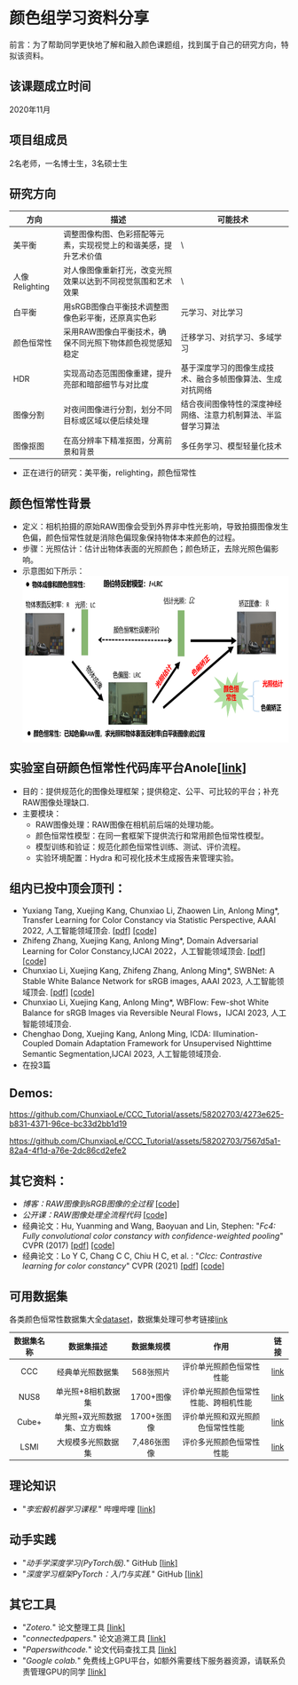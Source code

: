# 颜色组学习资料分享


前言：为了帮助同学更快地了解和融入颜色课题组，找到属于自己的研究方向，特拟该资料。

## 该课题成立时间

2020年11月

## 项目组成员

2名老师，一名博士生，3名硕士生

## 研究方向

| 方向 | 描述 | 可能技术 |
| ---- | ---- | ---- |
| 美平衡 | 调整图像构图、色彩搭配等元素，实现视觉上的和谐美感，提升艺术价值 | \ |
| 人像Relighting | 对人像图像重新打光，改变光照效果以达到不同视觉氛围和艺术效果 | \ |
| 白平衡 | 用sRGB图像白平衡技术调整图像色彩平衡，还原真实色彩 | 元学习、对比学习 |
| 颜色恒常性 | 采用RAW图像白平衡技术，确保不同光照下物体颜色视觉感知稳定 | 迁移学习、对抗学习、多域学习 |
| HDR | 实现高动态范围图像重建，提升亮部和暗部细节与对比度 | 基于深度学习的图像生成技术、融合多帧图像算法、生成对抗网络 |
| 图像分割 | 对夜间图像进行分割，划分不同目标或区域以便后续处理 | 结合夜间图像特性的深度神经网络、注意力机制算法、半监督学习算法 |
| 图像抠图 | 在高分辨率下精准抠图，分离前景和背景 | 多任务学习、模型轻量化技术 |

- 正在进行的研究：美平衡，relighting，颜色恒常性

## 颜色恒常性背景
+ 定义：相机拍摄的原始RAW图像会受到外界非中性光影响，导致拍摄图像发生色偏，颜色恒常性就是消除色偏现象保持物体本来颜色的过程。
+ 步骤：光照估计：估计出物体表面的光照颜色；颜色矫正，去除光照色偏影响。
+ 示意图如下所示：<img src="https://github.com/ChunxiaoLe/CCC/blob/main/%E9%A2%9C%E8%89%B2%E6%81%92%E5%B8%B8%E6%80%A7%E8%83%8C%E6%99%AF.png" width = "550" height = "300" alt="" align=center />

## 实验室自研颜色恒常性代码库平台Anole[[link]](https://github.com/YuxiangTang/Anole)
+ 目的：提供规范化的图像处理框架；提供稳定、公平、可比较的平台；补充RAW图像处理缺口.
+ 主要模块：
  + RAW图像处理：RAW图像在相机前后端的处理功能。
  + 颜色恒常性模型：在同一套框架下提供流行和常用颜色恒常性模型。
  + 模型训练和验证：规范化颜色恒常性训练、测试、评价流程。
  + 实验环境配置：Hydra 和可视化技术生成报告来管理实验。

## 组内已投中顶会顶刊：
+ Yuxiang Tang, Xuejing Kang, Chunxiao Li, Zhaowen Lin, Anlong Ming*, Transfer Learning for Color Constancy via Statistic Perspective, AAAI 2022, 人工智能领域顶会. [[pdf]](https://ojs.aaai.org/index.php/AAAI/article/download/20135/19894)  [[code]](https://github.com/YuxiangTang/TLCC)
+ Zhifeng Zhang, Xuejing Kang, Anlong Ming*, Domain Adversarial Learning for Color Constancy,IJCAI 2022，人工智能领域顶会.  [[pdf]](https://www.ijcai.org/proceedings/2022/0236.pdf)  [[code]](https://github.com/Zhi-Feng-Zhang/DALCC)
+ Chunxiao Li, Xuejing Kang, Zhifeng Zhang, Anlong Ming*, SWBNet: A Stable White Balance Network for sRGB images, AAAI 2023, 人工智能领域顶会. [[pdf]](https://github.com/ChunxiaoLe/SWBNet/blob/master/paper/9786.ChunxiaoLi.pdf) [[code]](https://github.com/ChunxiaoLe/SWBNet)
+ Chunxiao Li, Xuejing Kang, Anlong Ming*, WBFlow: Few-shot White Balance for sRGB Images via Reversible Neural Flows，IJCAI 2023, 人工智能领域顶会.
+ Chenghao Dong, Xuejing Kang, Anlong Ming, ICDA: Illumination-Coupled Domain Adaptation Framework for Unsupervised Nighttime Semantic Segmentation,IJCAI 2023, 人工智能领域顶会.
+ 在投3篇

## Demos:

https://github.com/ChunxiaoLe/CCC_Tutorial/assets/58202703/4273e625-b831-4371-96ce-bc33d2bb1d19






https://github.com/ChunxiaoLe/CCC_Tutorial/assets/58202703/7567d5a1-82a4-4f1d-a76e-2dc86cd2efe2






## 其它资料：
+ *博客：RAW图像到sRGB图像的全过程*  [[code]](https://ridiqulous.com/process-raw-data-using-matlab-and-dcraw/comment-page-3/#comments)
+ *公开课：RAW图像处理全流程代码* [[code]](https://nbviewer.jupyter.org/github/yourwanghao/CMUComputationalPhotography/blob/master/class2/notebook2.ipynb)
+ 经典论文：Hu, Yuanming and Wang, Baoyuan and Lin, Stephen: "*Fc4: Fully convolutional color constancy with confidence-weighted pooling*" CVPR (2017) [[pdf]](https://openaccess.thecvf.com/content_cvpr_2017/papers/Hu_FC4_Fully_Convolutional_CVPR_2017_paper.pdf) [[code]](https://github.com/yuanming-hu/fc4)
+ 经典论文：Lo Y C, Chang C C, Chiu H C, et al. : "*Clcc: Contrastive learning for color constancy*" CVPR (2021) [[pdf]](https://openaccess.thecvf.com/content/CVPR2021/papers/Lo_CLCC_Contrastive_Learning_for_Color_Constancy_CVPR_2021_paper.pdf) [[code]](https://openaccess.thecvf.com/content/CVPR2021/papers/Lo_CLCC_Contrastive_Learning_for_Color_Constancy_CVPR_2021_paper.pdf)



可用数据集
--------------
各类颜色恒常性数据集大全[dataset](http://colorconstancy.com/evaluation/datasets/index.html)，数据集处理可参考链接[link](https://github.com/ChunxiaoLe/CCC/blob/main/color_constancy_data_process_all.py)

| 数据集名称  | 数据集描述  | 数据集规模    |   作用   | 链接|
| :-----------: | :--------: | :--------: | :--------: | :--------: |
| CCC | 经典单光照数据集 | 568张照片 | 评价单光照颜色恒常性性能 | [link](https://www2.cs.sfu.ca/~colour/data/shi_gehler/) |
| NUS8 | 单光照+8相机数据集| 1700+图像 | 评价单光照颜色恒常性性能、跨相机性能| [link](https://cvil.eecs.yorku.ca/projects/public_html/illuminant/illuminant.html) |
| Cube+ | 单光照+双光照数据集、立方蜘蛛 | 1700+张图像 | 评价单光照和双光照颜色恒常性性能 | [link](https://ipg.fer.hr/ipg/resources/color_constancy) |
| LSMI | 大规模多光照数据集 |7,486张图像 | 评价多光照颜色恒常性性能 | [link](https://github.com/DY112/LSMI-dataset) |

## 理论知识
+ "*李宏毅机器学习课程.*" 哔哩哔哩 [[link]](https://www.bilibili.com/video/BV1JE411g7XF?from=search&seid=16114573361443816126)

## 动手实践
+ "*动手学深度学习(PyTorch版).*" GitHub [[link]](https://tangshusen.me/Dive-into-DL-PyTorch/#/)
+ "*深度学习框架PyTorch：入门与实践.*" GitHub [[link]](https://github.com/chenyuntc/pytorch-book)




## 其它工具
+ "*Zotero.*" 论文整理工具 [[link]](https://www.zotero.org/)
+ "*connectedpapers.*" 论文追溯工具 [[link]](https://www.connectedpapers.com/)
+ "*Paperswithcode.*" 论文代码查找工具 [[link]](https://paperswithcode.com/)
+ "*Google colab.*" 免费线上GPU平台，如额外需要线下服务器资源，请联系负责管理GPU的同学 [[link]](https://colab.research.google.com/notebooks/intro.ipynb)


